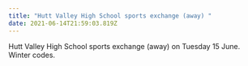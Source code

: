 ```yaml
---
title: "Hutt Valley High School sports exchange (away) "
date: 2021-06-14T21:59:03.819Z
---
```

Hutt Valley High School sports exchange (away) on Tuesday 15 June.  
Winter codes.

